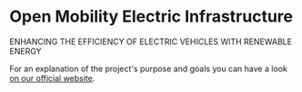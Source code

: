 # Open Mobility Electric Infrastructure
ENHANCING THE EFFICIENCY OF ELECTRIC VEHICLES WITH RENEWABLE ENERGY

For an explanation of the project's purpose and goals you can have a look [on our official website](https://omei.bayern/en/newspaper-report-sustainability-in-e-mobility/).
